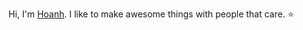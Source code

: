 Hi, I'm [Hoanh](https://hoanhle.github.io/).  I like to make awesome things with people that care. :star:
